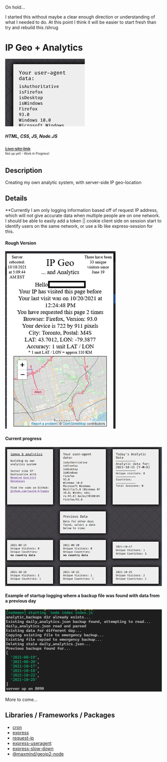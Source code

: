 <p>On hold...</p>
<p>I started this without maybe a clear enough direction or understanding of what I needed to do. At this point I think it will be easier to start fresh than try and rebuild this /shrug</p>

<h1>IP Geo + Analytics</h1>

<img src="https://raw.githubusercontent.com/PaulB-H/ipgeo/main/readme_images/ipgeo.png" />

<h5>HTML, CSS, JS, Node.JS</h5>

<p>
  <strike><a href="#">
    Live site link
    </a></strike>
  <br />
  <sup><small>Not up yet! - Work in Progress!</small></sup>
</p>

<h2>Description</h2>
<p>Creating my own analytic system, with server-side IP geo-location</p>

<h2>Details</h2>

<p>**Currently I am only logging information based off of request IP address, which will not give accurate data when multiple people are on one network. I should be able to easily add a token || cookie client side on session start to identify users on the same network, or use a lib like express-session for this.</p>

<h4>Rough Version</h4>
<img src="https://raw.githubusercontent.com/PaulB-H/ipgeo/main/readme_images/rough.PNG" />

<h4>Current progress</h4>
<img src="https://raw.githubusercontent.com/PaulB-H/ipgeo/main/readme_images/progress.PNG" />

<h4>Example of startup logging where a backup file was found with data from a previous day</h4>
<img src="https://raw.githubusercontent.com/PaulB-H/ipgeo/main/readme_images/startup.PNG" />

<p>More to come...</p>

<h2>Libraries / Frameworks / Packages</h2>
<ul>
<li><a href="https://www.npmjs.com/package/cron" target="_blank">cron</a></li>
<li><a href="https://www.npmjs.com/package/express" target="_blank">express</a></li>
<li><a href="https://www.npmjs.com/package/request-ip" target="_blank">request-ip</a></li>
<li><a href="https://www.npmjs.com/package/express-useragent" target="_blank">express-useragent</a></li>
<li><a href="https://www.npmjs.com/package/express-slow-down" target="_blank">express-slow-down</a></li>
<li><a href="https://www.npmjs.com/package/@maxmind/geoip2-node" target="_blank">@maxmind/geoip2-node</a></li>
</ul>
